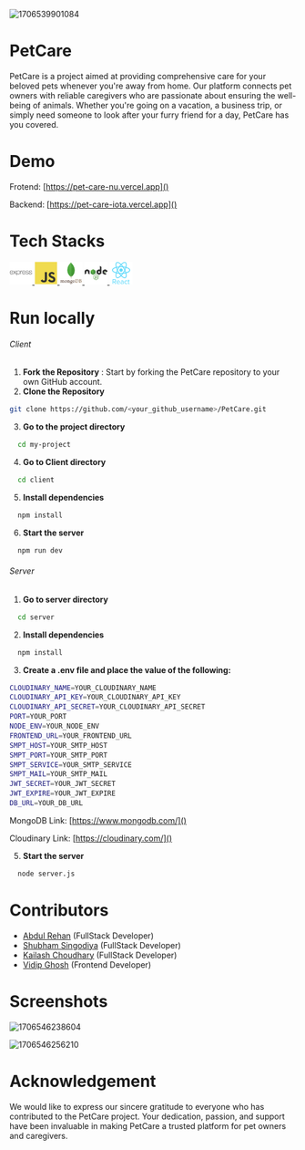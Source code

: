 ![1706539901084](image/README/1706539901084.png)

# PetCare

PetCare is a project aimed at providing comprehensive care for your beloved pets whenever you're away from home. Our platform connects pet owners with reliable caregivers who are passionate about ensuring the well-being of animals. Whether you're going on a vacation, a business trip, or simply need someone to look after your furry friend for a day, PetCare has you covered.

# Demo

Frotend: [https://pet-care-nu.vercel.app]()

Backend: [https://pet-care-iota.vercel.app]()

# Tech Stacks

<p align="left"> <a href="https://expressjs.com" target="_blank" rel="noreferrer"> <img src="https://raw.githubusercontent.com/devicons/devicon/master/icons/express/express-original-wordmark.svg" alt="express" width="40" height="40"/> </a> <a href="https://developer.mozilla.org/en-US/docs/Web/JavaScript" target="_blank" rel="noreferrer"> <img src="https://raw.githubusercontent.com/devicons/devicon/master/icons/javascript/javascript-original.svg" alt="javascript" width="40" height="40"/> </a> <a href="https://www.mongodb.com/" target="_blank" rel="noreferrer"> <img src="https://raw.githubusercontent.com/devicons/devicon/master/icons/mongodb/mongodb-original-wordmark.svg" alt="mongodb" width="40" height="40"/> </a> <a href="https://nodejs.org" target="_blank" rel="noreferrer"> <img src="https://raw.githubusercontent.com/devicons/devicon/master/icons/nodejs/nodejs-original-wordmark.svg" alt="nodejs" width="40" height="40"/> </a> <a href="https://reactjs.org/" target="_blank" rel="noreferrer"> <img src="https://raw.githubusercontent.com/devicons/devicon/master/icons/react/react-original-wordmark.svg" alt="react" width="40" height="40"/> </a> </p>

# Run locally

###### Client

1. **Fork the Repository** : Start by forking the PetCare repository to your own GitHub account.
2. **Clone the Repository**

```bash
git clone https://github.com/<your_github_username>/PetCare.git
```

3. **Go to the project directory**

```bash
  cd my-project
```

4. **Go to Client directory**

```bash
  cd client
```

5. **Install dependencies**

```bash
  npm install
```

6. **Start the server**

```bash
  npm run dev
```

###### Server

1. **Go to server directory**

```bash
  cd server
```

2. **Install dependencies**

```bash
  npm install
```

3. **Create a .env file and place the value of the following:**

```bash
CLOUDINARY_NAME=YOUR_CLOUDINARY_NAME
CLOUDINARY_API_KEY=YOUR_CLOUDINARY_API_KEY
CLOUDINARY_API_SECRET=YOUR_CLOUDINARY_API_SECRET
PORT=YOUR_PORT
NODE_ENV=YOUR_NODE_ENV
FRONTEND_URL=YOUR_FRONTEND_URL
SMPT_HOST=YOUR_SMTP_HOST
SMPT_PORT=YOUR_SMTP_PORT
SMPT_SERVICE=YOUR_SMTP_SERVICE
SMPT_MAIL=YOUR_SMTP_MAIL
JWT_SECRET=YOUR_JWT_SECRET
JWT_EXPIRE=YOUR_JWT_EXPIRE
DB_URL=YOUR_DB_URL
```

MongoDB Link: [https://www.mongodb.com/]()

Cloudinary Link: [https://cloudinary.com/]()

5. **Start the server**

```bash
  node server.js
```

# Contributors

- [Abdul Rehan](https://github.com/abrehan2) (FullStack Developer)
- [Shubham Singodiya](https://github.com/singodiyashubham87) (FullStack Developer)
- [Kailash Choudhary](https://github.com/kailashchoudhary11) (FullStack Developer)
- [Vidip Ghosh](https://github.com/Vidip-Ghosh) (Frontend Developer)

# Screenshots

![1706546238604](image/README/1706546238604.png)

![1706546256210](image/README/1706546256210.png)

# Acknowledgement

We would like to express our sincere gratitude to everyone who has contributed to the PetCare project. Your dedication, passion, and support have been invaluable in making PetCare a trusted platform for pet owners and caregivers.
